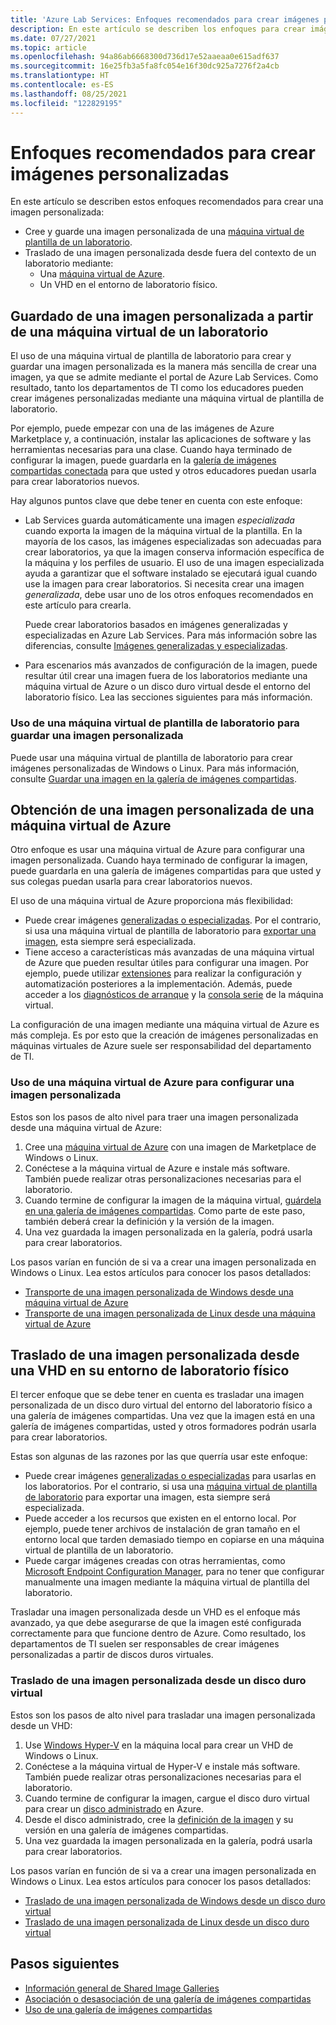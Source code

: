 ```yaml
---
title: 'Azure Lab Services: Enfoques recomendados para crear imágenes personalizadas para laboratorios'
description: En este artículo se describen los enfoques para crear imágenes personalizadas para laboratorios.
ms.date: 07/27/2021
ms.topic: article
ms.openlocfilehash: 94a86ab6668300d736d17e52aaeaa0e615adf637
ms.sourcegitcommit: 16e25fb3a5fa8fc054e16f30dc925a7276f2a4cb
ms.translationtype: HT
ms.contentlocale: es-ES
ms.lasthandoff: 08/25/2021
ms.locfileid: "122829195"
---
```

# <a name="recommended-approaches-for-creating-custom-images"></a>Enfoques recomendados para crear imágenes personalizadas
En este artículo se describen estos enfoques recomendados para crear una imagen personalizada:

-   Cree y guarde una imagen personalizada de una [máquina virtual de plantilla de un laboratorio](how-to-create-manage-template.md).
-   Traslado de una imagen personalizada desde fuera del contexto de un laboratorio mediante:
    - Una [máquina virtual de Azure](https://azure.microsoft.com/services/virtual-machines/).
    - Un VHD en el entorno de laboratorio físico.

## <a name="save-a-custom-image-from-a-labs-template-vm"></a>Guardado de una imagen personalizada a partir de una máquina virtual de un laboratorio

El uso de una máquina virtual de plantilla de laboratorio para crear y guardar una imagen personalizada es la manera más sencilla de crear una imagen, ya que se admite mediante el portal de Azure Lab Services. Como resultado, tanto los departamentos de TI como los educadores pueden crear imágenes personalizadas mediante una máquina virtual de plantilla de laboratorio.

Por ejemplo, puede empezar con una de las imágenes de Azure Marketplace y, a continuación, instalar las aplicaciones de software y las herramientas necesarias para una clase. Cuando haya terminado de configurar la imagen, puede guardarla en la [galería de imágenes compartidas conectada](how-to-attach-detach-shared-image-gallery.md) para que usted y otros educadores puedan usarla para crear laboratorios nuevos.

Hay algunos puntos clave que debe tener en cuenta con este enfoque:

- Lab Services guarda automáticamente una imagen *especializada* cuando exporta la imagen de la máquina virtual de la plantilla. En la mayoría de los casos, las imágenes especializadas son adecuadas para crear laboratorios, ya que la imagen conserva información específica de la máquina y los perfiles de usuario. El uso de una imagen especializada ayuda a garantizar que el software instalado se ejecutará igual cuando use la imagen para crear laboratorios. Si necesita crear una imagen *generalizada*, debe usar uno de los otros enfoques recomendados en este artículo para crearla.

    Puede crear laboratorios basados en imágenes generalizadas y especializadas en Azure Lab Services. Para más información sobre las diferencias, consulte [Imágenes generalizadas y especializadas](../virtual-machines/shared-image-galleries.md#generalized-and-specialized-images).

- Para escenarios más avanzados de configuración de la imagen, puede resultar útil crear una imagen fuera de los laboratorios mediante una máquina virtual de Azure o un disco duro virtual desde el entorno del laboratorio físico. Lea las secciones siguientes para más información.

### <a name="use-a-labs-template-vm-to-save-a-custom-image"></a>Uso de una máquina virtual de plantilla de laboratorio para guardar una imagen personalizada 

Puede usar una máquina virtual de plantilla de laboratorio para crear imágenes personalizadas de Windows o Linux. Para más información, consulte [Guardar una imagen en la galería de imágenes compartidas](how-to-use-shared-image-gallery.md#save-an-image-to-the-shared-image-gallery).

## <a name="bring-a-custom-image-from-an-azure-vm"></a>Obtención de una imagen personalizada de una máquina virtual de Azure

Otro enfoque es usar una máquina virtual de Azure para configurar una imagen personalizada. Cuando haya terminado de configurar la imagen, puede guardarla en una galería de imágenes compartidas para que usted y sus colegas puedan usarla para crear laboratorios nuevos.

El uso de una máquina virtual de Azure proporciona más flexibilidad:
- Puede crear imágenes [generalizadas o especializadas](../virtual-machines/shared-image-galleries.md#generalized-and-specialized-images). Por el contrario, si usa una máquina virtual de plantilla de laboratorio para [exportar una imagen](how-to-use-shared-image-gallery.md), esta siempre será especializada.
- Tiene acceso a características más avanzadas de una máquina virtual de Azure que pueden resultar útiles para configurar una imagen. Por ejemplo, puede utilizar [extensiones](../virtual-machines/extensions/overview.md) para realizar la configuración y automatización posteriores a la implementación. Además, puede acceder a los [diagnósticos de arranque](../virtual-machines/boot-diagnostics.md) y la [consola serie](/troubleshoot/azure/virtual-machines/serial-console-overview) de la máquina virtual.

La configuración de una imagen mediante una máquina virtual de Azure es más compleja. Es por esto que la creación de imágenes personalizadas en máquinas virtuales de Azure suele ser responsabilidad del departamento de TI.

### <a name="use-an-azure-vm-to-set-up-a-custom-image"></a>Uso de una máquina virtual de Azure para configurar una imagen personalizada

Estos son los pasos de alto nivel para traer una imagen personalizada desde una máquina virtual de Azure:

1. Cree una [máquina virtual de Azure](https://azure.microsoft.com/services/virtual-machines/) con una imagen de Marketplace de Windows o Linux.
1. Conéctese a la máquina virtual de Azure e instale más software. También puede realizar otras personalizaciones necesarias para el laboratorio.
1. Cuando termine de configurar la imagen de la máquina virtual, [guárdela en una galería de imágenes compartidas](../virtual-machines/image-version-vm-powershell.md). Como parte de este paso, también deberá crear la definición y la versión de la imagen.
1. Una vez guardada la imagen personalizada en la galería, podrá usarla para crear laboratorios. 

Los pasos varían en función de si va a crear una imagen personalizada en Windows o Linux. Lea estos artículos para conocer los pasos detallados:

-   [Transporte de una imagen personalizada de Windows desde una máquina virtual de Azure](how-to-bring-custom-windows-image-azure-vm.md)
-   [Transporte de una imagen personalizada de Linux desde una máquina virtual de Azure](how-to-bring-custom-linux-image-azure-vm.md)

## <a name="bring-a-custom-image-from-a-vhd-in-your-physical-lab-environment"></a>Traslado de una imagen personalizada desde una VHD en su entorno de laboratorio físico

El tercer enfoque que se debe tener en cuenta es trasladar una imagen personalizada de un disco duro virtual del entorno del laboratorio físico a una galería de imágenes compartidas. Una vez que la imagen está en una galería de imágenes compartidas, usted y otros formadores podrán usarla para crear laboratorios.

Estas son algunas de las razones por las que querría usar este enfoque:

- Puede crear imágenes [generalizadas o especializadas](../virtual-machines/shared-image-galleries.md#generalized-and-specialized-images) para usarlas en los laboratorios. Por el contrario, si usa una [máquina virtual de plantilla de laboratorio](how-to-use-shared-image-gallery.md) para exportar una imagen, esta siempre será especializada.
- Puede acceder a los recursos que existen en el entorno local. Por ejemplo, puede tener archivos de instalación de gran tamaño en el entorno local que tarden demasiado tiempo en copiarse en una máquina virtual de plantilla de un laboratorio.
- Puede cargar imágenes creadas con otras herramientas, como [Microsoft Endpoint Configuration Manager](/mem/configmgr/core/understand/introduction), para no tener que configurar manualmente una imagen mediante la máquina virtual de plantilla del laboratorio.

Trasladar una imagen personalizada desde un VHD es el enfoque más avanzado, ya que debe asegurarse de que la imagen esté configurada correctamente para que funcione dentro de Azure. Como resultado, los departamentos de TI suelen ser responsables de crear imágenes personalizadas a partir de discos duros virtuales.

### <a name="bring-a-custom-image-from-a-vhd"></a>Traslado de una imagen personalizada desde un disco duro virtual

Estos son los pasos de alto nivel para trasladar una imagen personalizada desde un VHD:

1. Use [Windows Hyper-V](/virtualization/hyper-v-on-windows/about/) en la máquina local para crear un VHD de Windows o Linux.
1. Conéctese a la máquina virtual de Hyper-V e instale más software. También puede realizar otras personalizaciones necesarias para el laboratorio.
1. Cuando termine de configurar la imagen, cargue el disco duro virtual para crear un [disco administrado](../virtual-machines/managed-disks-overview.md) en Azure.
1. Desde el disco administrado, cree la [definición de la imagen](../virtual-machines/shared-image-galleries.md#image-definitions) y su versión en una galería de imágenes compartidas.
1. Una vez guardada la imagen personalizada en la galería, podrá usarla para crear laboratorios. 

Los pasos varían en función de si va a crear una imagen personalizada en Windows o Linux. Lea estos artículos para conocer los pasos detallados:

-   [Traslado de una imagen personalizada de Windows desde un disco duro virtual](upload-custom-image-shared-image-gallery.md)
-   [Traslado de una imagen personalizada de Linux desde un disco duro virtual](how-to-bring-custom-linux-image-vhd.md)

## <a name="next-steps"></a>Pasos siguientes

* [Información general de Shared Image Galleries](../virtual-machines/shared-image-galleries.md)
* [Asociación o desasociación de una galería de imágenes compartidas](how-to-attach-detach-shared-image-gallery.md)
* [Uso de una galería de imágenes compartidas](how-to-use-shared-image-gallery.md)
